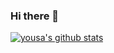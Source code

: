 ### Hi there 👋

<!--
**Miss-you/miss-you** is a ✨ _special_ ✨ repository because its `README.md` (this file) appears on your GitHub profile.

Here are some ideas to get you started:

- 🌈 I’m currently working at Tencent. 😎
- 🐳 I’m currently learning Golang\K8S\OpenResty\APISIX\Istio\Envoy. 😎
- 🤔 I'm thinking changing the world more or less. 😎
- 💬 Welcomed to ask me about `API gateway or Cloud Native`. 😎
- 📫 How to reach me: [email:yousa@apache.org](yousa@apache.org)
-->

[![yousa's github stats](https://github-readme-stats.vercel.app/api?username=Miss-you)](https://github.com/Miss-you)
